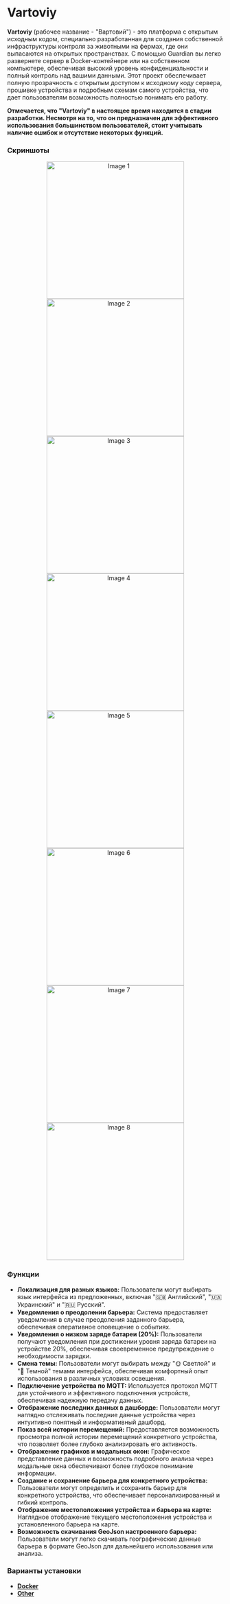 # Vartoviy

**Vartoviy** (рабочее название - "Вартовий") - это платформа с открытым исходным кодом, специально разработанная для создания собственной инфраструктуры контроля за животными на фермах, где они выпасаются на открытых пространствах. С помощью Guardian вы легко развернете сервер в Docker-контейнере или на собственном компьютере, обеспечивая высокий уровень конфиденциальности и полный контроль над вашими данными. Этот проект обеспечивает полную прозрачность с открытым доступом к исходному коду сервера, прошивке устройства и подробным схемам самого устройства, что дает пользователям возможность полностью понимать его работу.

**Отмечается, что "Vartoviy" в настоящее время находится в стадии разработки. Несмотря на то, что он предназначен для эффективного использования большинством пользователей, стоит учитывать наличие ошибок и отсутствие некоторых функций.**

### Скриншоты
<p align="center">
    <img src="https://github.com/SimonOriginal/Guardian/assets/94782611/0c8d4f81-c148-4550-9c5f-162a96852ee7" width="320" alt="Image 1">
    <img src="https://github.com/SimonOriginal/Guardian/assets/94782611/bfeffd59-6495-4e8a-aae7-6002a8e28272" width="320" alt="Image 2">
    <img src="https://github.com/SimonOriginal/Guardian/assets/94782611/04bb9161-e431-4744-9a70-8b552df96e54" width="320" alt="Image 3">
    <img src="https://github.com/SimonOriginal/Guardian/assets/94782611/1b368e06-d0d2-4cc2-9e98-297028a426f7" width="320" alt="Image 4">
    <img src="https://github.com/SimonOriginal/Guardian/assets/94782611/a0e8a050-f1ba-44c3-bdc0-9c12a319c9ce" width="320" alt="Image 5">
    <img src="https://github.com/SimonOriginal/Guardian/assets/94782611/06751e6d-1d3b-4d44-baec-b897ca2574ba" width="320" alt="Image 6">
    <img src="https://github.com/SimonOriginal/Guardian/assets/94782611/be24ec32-cc9d-4b63-9b98-a7f5e1387a03" width="320" alt="Image 7">
    <img src="https://github.com/SimonOriginal/Guardian/assets/94782611/b0bd8b6b-1bbe-4910-b537-fdb11c96e33c" width="320" alt="Image 8">
</p>

### Функции
* **Локализация для разных языков:** Пользователи могут выбирать язык интерфейса из предложенных, включая "🇬🇧 Английский", "🇺🇦 Украинский" и "🇷🇺 Русский".
* **Уведомления о преодолении барьера:** Система предоставляет уведомления в случае преодоления заданного барьера, обеспечивая оперативное оповещение о событиях.
* **Уведомления о низком заряде батареи (20%):** Пользователи получают уведомления при достижении уровня заряда батареи на устройстве 20%, обеспечивая своевременное предупреждение о необходимости зарядки.
* **Смена темы:** Пользователи могут выбирать между "🌞 Светлой" и "🌚 Темной" темами интерфейса, обеспечивая комфортный опыт использования в различных условиях освещения.
* **Подключение устройства по MQTT:** Используется протокол MQTT для устойчивого и эффективного подключения устройств, обеспечивая надежную передачу данных.
* **Отображение последних данных в дашборде:** Пользователи могут наглядно отслеживать последние данные устройства через интуитивно понятный и информативный дашборд.
* **Показ всей истории перемещений:** Предоставляется возможность просмотра полной истории перемещений конкретного устройства, что позволяет более глубоко анализировать его активность.
* **Отображение графиков и модальных окон:** Графическое представление данных и возможность подробного анализа через модальные окна обеспечивают более глубокое понимание информации.
* **Создание и сохранение барьера для конкретного устройства:** Пользователи могут определить и сохранить барьер для конкретного устройства, что обеспечивает персонализированный и гибкий контроль.
* **Отображение местоположения устройства и барьера на карте:** Наглядное отображение текущего местоположения устройства и установленного барьера на карте.
* **Возможность скачивания GeoJson настроенного барьера:** Пользователи могут легко скачивать географические данные барьера в формате GeoJson для дальнейшего использования или анализа.

### Варианты установки
* **<u>Docker </u>**
* **<u>Other</u>**

